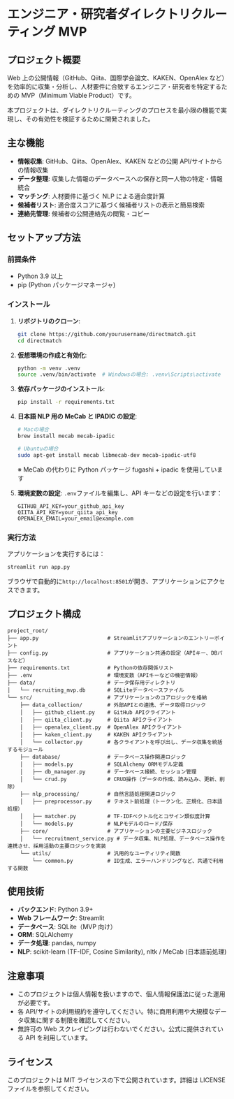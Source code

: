 # エンジニア・研究者ダイレクトリクルーティング MVP

## プロジェクト概要

Web 上の公開情報（GitHub、Qiita、国際学会論文、KAKEN、OpenAlex など）を効率的に収集・分析し、人材要件に合致するエンジニア・研究者を特定するための MVP（Minimum Viable Product）です。

本プロジェクトは、ダイレクトリクルーティングのプロセスを最小限の機能で実現し、その有効性を検証するために開発されました。

## 主な機能

- **情報収集**: GitHub、Qiita、OpenAlex、KAKEN などの公開 API/サイトからの情報収集
- **データ整理**: 収集した情報のデータベースへの保存と同一人物の特定・情報統合
- **マッチング**: 人材要件に基づく NLP による適合度計算
- **候補者リスト**: 適合度スコアに基づく候補者リストの表示と簡易検索
- **連絡先管理**: 候補者の公開連絡先の閲覧・コピー

## セットアップ方法

### 前提条件

- Python 3.9 以上
- pip (Python パッケージマネージャ)

### インストール

1. **リポジトリのクローン**:

   ```bash
   git clone https://github.com/yourusername/directmatch.git
   cd directmatch
   ```

2. **仮想環境の作成と有効化**:

   ```bash
   python -m venv .venv
   source .venv/bin/activate  # Windowsの場合: .venv\Scripts\activate
   ```

3. **依存パッケージのインストール**:

   ```bash
   pip install -r requirements.txt
   ```

4. **日本語 NLP 用の MeCab と IPADIC の設定**:

   ```bash
   # Macの場合
   brew install mecab mecab-ipadic

   # Ubuntuの場合
   sudo apt-get install mecab libmecab-dev mecab-ipadic-utf8
   ```

   ※ MeCab の代わりに Python パッケージ fugashi + ipadic を使用しています

5. **環境変数の設定**:
   `.env`ファイルを編集し、API キーなどの設定を行います：
   ```
   GITHUB_API_KEY=your_github_api_key
   QIITA_API_KEY=your_qiita_api_key
   OPENALEX_EMAIL=your_email@example.com
   ```

### 実行方法

アプリケーションを実行するには：

```bash
streamlit run app.py
```

ブラウザで自動的に`http://localhost:8501`が開き、アプリケーションにアクセスできます。

## プロジェクト構成

```
project_root/
├── app.py                      # Streamlitアプリケーションのエントリーポイント
├── config.py                   # アプリケーション共通の設定（APIキー、DBパスなど）
├── requirements.txt            # Pythonの依存関係リスト
├── .env                        # 環境変数（APIキーなどの機密情報）
├── data/                       # データ保存用ディレクトリ
│   └── recruiting_mvp.db       # SQLiteデータベースファイル
└── src/                        # アプリケーションのコアロジックを格納
    ├── data_collection/        # 外部APIとの連携、データ取得ロジック
    │   ├── github_client.py    # GitHub APIクライアント
    │   ├── qiita_client.py     # Qiita APIクライアント
    │   ├── openalex_client.py  # OpenAlex APIクライアント
    │   ├── kaken_client.py     # KAKEN APIクライアント
    │   └── collector.py        # 各クライアントを呼び出し、データ収集を統括するモジュール
    ├── database/               # データベース操作関連ロジック
    │   ├── models.py           # SQLAlchemy ORMモデル定義
    │   ├── db_manager.py       # データベース接続、セッション管理
    │   └── crud.py             # CRUD操作（データの作成、読み込み、更新、削除）
    ├── nlp_processing/         # 自然言語処理関連ロジック
    │   ├── preprocessor.py     # テキスト前処理（トークン化、正規化、日本語処理）
    │   ├── matcher.py          # TF-IDFベクトル化とコサイン類似度計算
    │   └── models.py           # NLPモデルのロード/保存
    ├── core/                   # アプリケーションの主要ビジネスロジック
    │   └── recruitment_service.py # データ収集、NLP処理、データベース操作を連携させ、採用活動の主要ロジックを実装
    └── utils/                  # 汎用的なユーティリティ関数
        └── common.py           # ID生成、エラーハンドリングなど、共通で利用する関数
```

## 使用技術

- **バックエンド**: Python 3.9+
- **Web フレームワーク**: Streamlit
- **データベース**: SQLite（MVP 向け）
- **ORM**: SQLAlchemy
- **データ処理**: pandas, numpy
- **NLP**: scikit-learn (TF-IDF, Cosine Similarity), nltk / MeCab (日本語前処理)

## 注意事項

- このプロジェクトは個人情報を扱いますので、個人情報保護法に従った運用が必要です。
- 各 API/サイトの利用規約を遵守してください。特に商用利用や大規模なデータ収集に関する制限を確認してください。
- 無許可の Web スクレイピングは行わないでください。公式に提供されている API を利用しています。

## ライセンス

このプロジェクトは MIT ライセンスの下で公開されています。詳細は LICENSE ファイルを参照してください。
